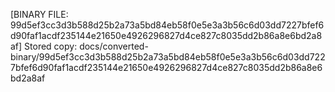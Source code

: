 [BINARY FILE: 99d5ef3cc3d3b588d25b2a73a5bd84eb58f0e5e3a3b56c6d03dd7227bfef6d90faf1acdf235144e21650e4926296827d4ce827c8035dd2b86a8e6bd2a8af]
Stored copy: docs/converted-binary/99d5ef3cc3d3b588d25b2a73a5bd84eb58f0e5e3a3b56c6d03dd7227bfef6d90faf1acdf235144e21650e4926296827d4ce827c8035dd2b86a8e6bd2a8af
